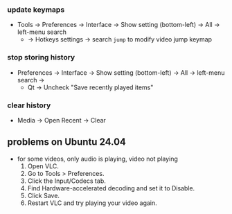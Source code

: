 
### update keymaps
- Tools -> Preferences -> Interface -> Show setting (bottom-left) -> All -> left-menu search 
	- -> Hotkeys settings -> search `jump` to modify video jump keymap

### stop storing history
- Preferences -> Interface -> Show setting (bottom-left) -> All -> left-menu search -> 
	- Qt -> Uncheck "Save recently played items"
### clear history
- Media -> Open Recent -> Clear
## problems on Ubuntu 24.04
-  for some videos, only audio is playing, video not playing
	1. Open VLC.
	2. Go to Tools > Preferences.
	3. Click the Input/Codecs tab.
	4. Find Hardware-accelerated decoding and set it to Disable.
	5. Click Save.
	6. Restart VLC and try playing your video again.
	